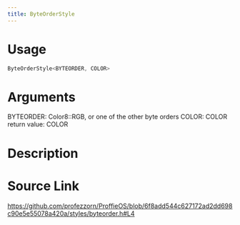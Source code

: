 ```yaml
---
title: ByteOrderStyle
---
```


# Usage
```cpp
ByteOrderStyle<BYTEORDER, COLOR>
```

# Arguments
BYTEORDER: Color8::RGB, or one of the other byte orders
COLOR: COLOR
return value: COLOR

# Description

# Source Link
https://github.com/profezzorn/ProffieOS/blob/6f8add544c627172ad2dd698c90e5e55078a420a/styles/byteorder.h#L4
